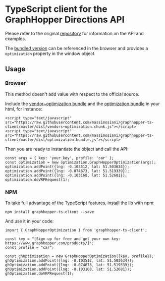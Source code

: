 # TypeScript client for the GraphHopper Directions API

Please refer to the original [repository](https://github.com/graphhopper/directions-api-js-client) for information on the API and examples.

The [bundled version](./dist/optimization.bundle.js) can be referenced in the browser and provides a ```optimization``` property in the window object.

## Usage

### Browser

This method doesn't add value with respect to the official source.

Include the [vendor~optimization bundle](./dist/vendors~optimization.chunk.js) and the [optimization bundle](./dist/optimization.bundle.js)
in your html, for instance:
```
<script type="text/javascript" src="https://raw.githubusercontent.com/massimosiani/graphhopper-ts-client/master/dist/vendors~optimization.chunk.js"></script>
<script type="text/javascript" src="https://raw.githubusercontent.com/massimosiani/graphhopper-ts-client/master/dist/optimization.bundle.js"></script>
```

Then you are ready to instantiate the object and call the API:
```
const args = { key: 'your_key', profile: 'car' };
const optimization = new optimization.GraphHopperOptimization(args);
optimization.addPoint({lng: -0.103512, lat: 51.503634});
optimization.addPoint({lng: -0.074673, lat: 51.519339});
optimization.addPoint({lng: -0.103168, lat: 51.52681});
optimization.doVRPRequest(1);
```

### NPM

To take full advantage of the TypeScript features, install the lib with npm:

```npm install graphhopper-ts-client --save```

And use it in your code:
```
import { GraphHopperOptimization } from 'graphhopper-ts-client';

const key = "[Sign-up for free and get your own key: https://www.graphhopper.com/products/]";
const profile = "car";

const ghOptimization = new GraphHopperOptimization({key, profile});
ghOptimization.addPoint({lng: -0.103512, lat: 51.503634});
ghOptimization.addPoint({lng: -0.074673, lat: 51.519339});
ghOptimization.addPoint({lng: -0.103168, lat: 51.52681});
ghOptimization.doVRPRequest(1);
```
